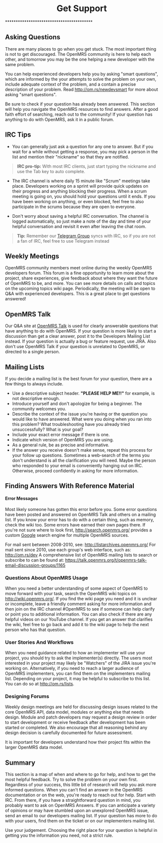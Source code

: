 <center><h1>Get Support</h1></center>
*****************************************

## Asking Questions

There are many places to go when you get stuck. The most important thing is not to get discouraged. The OpenMRS community is here to help each other, and tomorrow you may be the one helping a new developer with the same problem.

You can help experienced developers help you by asking "smart questions", which are informed by the your attempts to solve the problem on your own, include adequate context of the problem, and a contain a precise description of your problem. Read http://om.rs/newdevsmart for more about asking "smart questions".

Be sure to check if your question has already been answered. This section will help you navigate the OpenMRS resources to find answers. After a good faith effort of searching, reach out to the community! If your question has anything to do with OpenMRS, ask it in a public forum.


## IRC Tips


* You can generally just ask a question for any one to answer. But if you wait for a while without getting a response, you may pick a person in the list and mention their "nickname" so that they are notified. 
> **IRC pro-tip:** With most IRC clients, just start typing the nickname and use the Tab key to auto complete.

* The IRC channel is where daily 15 minute like "Scrum" meetings take place. Developers working on a sprint will provide quick updates on their progress and anything blocking their progress. When a scrum meeting is going on, you should hold your questions until it ends. If you have been working on anything, or even blocked, feel free to also participate in the scrums because they are open to everyone. 

* Don't worry about saving a helpful IRC conversation. The channel is logged automatically, so just make a note of the day and time of your helpful conversation and revisit it even after leaving the chat room. 
> **Tip:** Remember our [Telegram Group](https://telegram.me/openmrs) syncs with IRC, so if you are not a fan of IRC, feel free to use Telegram instead


## Weekly Meetings

OpenMRS community members meet online during the weekly OpenMRS developers forum. This forum is a fine opportunity to learn more about the project, share experiences, give feedback about where they want the future of OpenMRS to be, and more. You can see more details on calls and topics on the upcoming topics wiki page. Periodically, the meeting will be open to Q&amp;A with experienced developers. This is a great place to get questions answered! 


## OpenMRS Talk

Our Q&amp;A site at [OpenMRS Talk](http://talk.openmrs.org/) is used for clearly answerable questions that have anything to do with OpenMRS. If your question is more likely to start a discussion than get a clear answer, post it to the Developers Mailing List instead. If your question is actually a bug or feature request, use JIRA. Also don't use OpenMRS Talk if your question is unrelated to OpenMRS, or directed to a single person.


## Mailing Lists

If you decide a mailing list is the best forum for your question, there are a few things to always include.

* Use a descriptive subject header. **"PLEASE HELP ME!!"** for example, is not descriptive enough.
* Introduce yourself and don't apologize for being a beginner. The community welcomes you.
* Describe the context of the issue you're having or the question you would like to have answered. What were you doing when you ran into this problem? What troubleshooting have you already tried unsuccessfully? What is your goal?
* Include your exact error message if there is one.
* Indicate which version of OpenMRS you are using.
* As a general rule, be as precise and informative.
* If the answer you receive doesn't make sense, repeat this process for your follow up questions. Sometimes a web-search of the terms you don't understand is all the clarification you will need. Maybe the person who responded to your email is conveniently hanging out on IRC. Otherwise, proceed confidently in asking for more information.

## Finding Answers With Reference Material

#### Error Messages

Most likely someone has gotten this error before you. Some error questions have been posted and answered on OpenMRS Talk and others on a mailing list. If you know your error has to do with a certain thing, such as memory, check the wiki too. Some errors have earned their own pages there. If you're not sure where to look first, http://search.openmrs.org/ provides a custom [Google](https://www.google.com) search engine for multiple OpenMRS sources. 

For mail sent between 2008-2010, see: http://listarchives.openmrs.org/
For mail sent since 2010, use each group's web interface, such as: http://om.rs/dev
A comprehensive list of OpenMRS mailing lists to search or subscribe to can be found at: https://talk.openmrs.org/t/openmrs-talk-email-discussion-groups/1165

### Questions About OpenMRS Usage

When you need a better understanding of some aspect of OpenMRS to move forward with your task, search the OpenMRS wiki topics on http://wiki.openmrs.org/. If you find the wiki page you need and it is unclear or incomplete, leave a friendly comment asking for more information and then join on the IRC channel #OpenMRS to see if someone can help clarify or point you to additional information.  You can also check if there are any helpful videos on our YouTube channel. If you get an answer that clarifies the wiki, feel free to go back and add it to the wiki page to help the next person who has that question. 

### User Stories And Workflows

When you need guidance related to how an implementer will use your project, you should try to ask the implementer(s) directly. The users most interested in your project may likely be "Watchers" of the JIRA issue you're working on. Alternatively, if you need to reach a larger audience of OpenMRS implementers, you can find them on the implementers mailing list. Depending on your project, it may be helpful to subscribe to this list. You can do so at http://om.rs/lists.

### Designing Forums

Weekly design meetings are held for discussing design issues related to the core OpenMRS API, data model, modules or anything else that needs design. Module and patch developers may request a design review in order to start development or receive feedback after development has been started or completed. We also encourage that all reasoning behind any design decision is carefully documented for future assessment. 

It is important for developers understand how their project fits within the larger OpenMRS data model.

## Summary

This section is a map of when and where to go for help, and how to get the most helpful feedback. Try to solve the problem on your own first. Regardless of your success, this little bit of research will help you ask more informed questions. When you can't find an answer in the OpenMRS documentation or on the web, you're ready to reach out for help. Start with IRC. From there, if you have a straightforward question in mind, you probably want to ask on OpenMRS Answers. If you can anticipate a variety of opinions or may have stumbled upon an unexplored OpenMRS issue, send an email to our developers mailing list. If your question has more to do with your users, find them on the ticket or on our implementers mailing list. 

Use your judgement. Choosing the right place for your question is helpful in getting you the information you need, not a strict rule.
